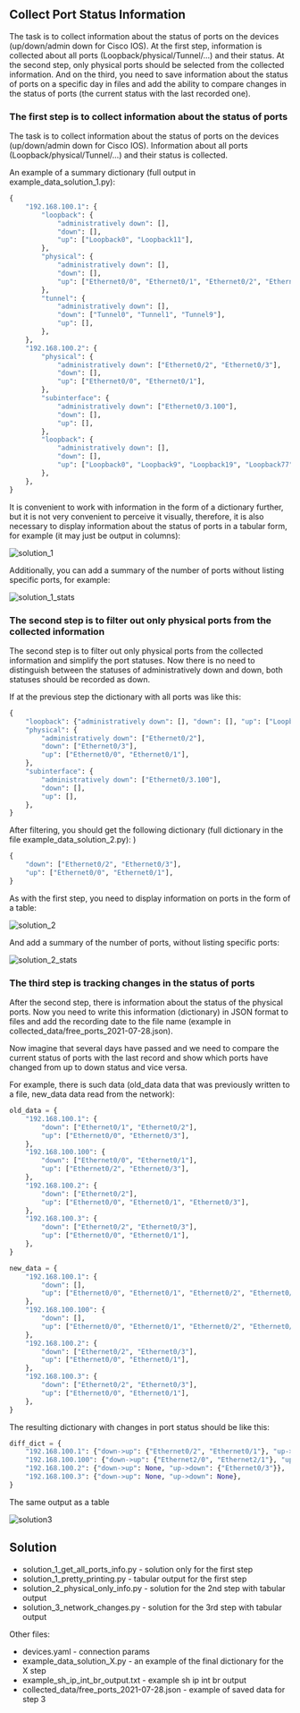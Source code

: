 ## Collect Port Status Information

The task is to collect information about the status of ports on the devices
(up/down/admin down for Cisco IOS). At the first step, information is collected
about all ports (Loopback/physical/Tunnel/...) and their status. At the second
step, only physical ports should be selected from the collected information.
And on the third, you need to save information about the status of ports on
a specific day in files and add the ability to compare changes in the status
of ports (the current status with the last recorded one).

### The first step is to collect information about the status of ports

The task is to collect information about the status of ports on the devices
(up/down/admin down for Cisco IOS). Information about all ports
(Loopback/physical/Tunnel/...) and their status is collected.

An example
of a summary dictionary (full output in example_data_solution_1.py):

```python
{
    "192.168.100.1": {
        "loopback": {
            "administratively down": [],
            "down": [],
            "up": ["Loopback0", "Loopback11"],
        },
        "physical": {
            "administratively down": [],
            "down": [],
            "up": ["Ethernet0/0", "Ethernet0/1", "Ethernet0/2", "Ethernet0/3"],
        },
        "tunnel": {
            "administratively down": [],
            "down": ["Tunnel0", "Tunnel1", "Tunnel9"],
            "up": [],
        },
    },
    "192.168.100.2": {
        "physical": {
            "administratively down": ["Ethernet0/2", "Ethernet0/3"],
            "down": [],
            "up": ["Ethernet0/0", "Ethernet0/1"],
        },
        "subinterface": {
            "administratively down": ["Ethernet0/3.100"],
            "down": [],
            "up": [],
        },
        "loopback": {
            "administratively down": [],
            "down": [],
            "up": ["Loopback0", "Loopback9", "Loopback19", "Loopback77", "Loopback100"],
        },
    },
}
```

It is convenient to work with information in the form of a dictionary further,
but it is not very convenient to perceive it visually, therefore, it is also
necessary to display information about the status of ports in a tabular form,
for example (it may just be output in columns):

![solution_1](https://github.com/natenka/q_and_a/blob/main/images/qa_04_1_table_all_info.png?raw=true)

Additionally, you can add a summary of the number of ports without listing specific ports, for example:

![solution_1_stats](https://github.com/natenka/q_and_a/blob/main/images/qa_04_1_table_stats.png?raw=true)

### The second step is to filter out only physical ports from the collected information

The second step is to filter out only physical ports from the collected
information and simplify the port statuses. Now there is no need to distinguish
between the statuses of administratively down and down, both statuses
should be recorded as down.


If at the previous step the dictionary with all ports was like this:

```python
{
    "loopback": {"administratively down": [], "down": [], "up": ["Loopback77"]},
    "physical": {
        "administratively down": ["Ethernet0/2"],
        "down": ["Ethernet0/3"],
        "up": ["Ethernet0/0", "Ethernet0/1"],
    },
    "subinterface": {
        "administratively down": ["Ethernet0/3.100"],
        "down": [],
        "up": [],
    },
}
```

After filtering, you should get the following dictionary (full dictionary in the file example_data_solution_2.py):
)
```python
{
    "down": ["Ethernet0/2", "Ethernet0/3"],
    "up": ["Ethernet0/0", "Ethernet0/1"],
}
```

As with the first step, you need to display information on ports in the form of a table:

![solution_2](https://github.com/natenka/q_and_a/blob/main/images/qa_04_2_table_all_info.png?raw=true)

And add a summary of the number of ports, without listing specific ports:

![solution_2_stats](https://github.com/natenka/q_and_a/blob/main/images/qa_04_2_table_stats_info.png?raw=true)

### The third step is tracking changes in the status of ports

After the second step, there is information about the status of the physical ports.
Now you need to write this information (dictionary) in JSON format to files
and add the recording date to the file name (example in collected_data/free_ports_2021-07-28.json).

Now imagine that several days have passed and we need to compare the current
status of ports with the last record and show which ports have changed
from up to down status and vice versa.

For example, there is such data (old_data data that was previously written to a file, new_data data read from the network):

```python
old_data = {
    "192.168.100.1": {
        "down": ["Ethernet0/1", "Ethernet0/2"],
        "up": ["Ethernet0/0", "Ethernet0/3"],
    },
    "192.168.100.100": {
        "down": ["Ethernet0/0", "Ethernet0/1"],
        "up": ["Ethernet0/2", "Ethernet0/3"],
    },
    "192.168.100.2": {
        "down": ["Ethernet0/2"],
        "up": ["Ethernet0/0", "Ethernet0/1", "Ethernet0/3"],
    },
    "192.168.100.3": {
        "down": ["Ethernet0/2", "Ethernet0/3"],
        "up": ["Ethernet0/0", "Ethernet0/1"],
    },
}

new_data = {
    "192.168.100.1": {
        "down": [],
        "up": ["Ethernet0/0", "Ethernet0/1", "Ethernet0/2", "Ethernet0/3"],
    },
    "192.168.100.100": {
        "down": [],
        "up": ["Ethernet0/0", "Ethernet0/1", "Ethernet0/2", "Ethernet0/3"],
    },
    "192.168.100.2": {
        "down": ["Ethernet0/2", "Ethernet0/3"],
        "up": ["Ethernet0/0", "Ethernet0/1"],
    },
    "192.168.100.3": {
        "down": ["Ethernet0/2", "Ethernet0/3"],
        "up": ["Ethernet0/0", "Ethernet0/1"],
    },
}
```

The resulting dictionary with changes in port status should be like this:

```python
diff_dict = {
    "192.168.100.1": {"down->up": {"Ethernet0/2", "Ethernet0/1"}, "up->down": None},
    "192.168.100.100": {"down->up": {"Ethernet2/0", "Ethernet2/1"}, "up->down": None},
    "192.168.100.2": {"down->up": None, "up->down": {"Ethernet0/3"}},
    "192.168.100.3": {"down->up": None, "up->down": None},
}
```

The same output as a table

![solution3](https://github.com/natenka/q_and_a/blob/main/images/qa_04_3_table.png?raw=true)

## Solution

* solution_1_get_all_ports_info.py - solution only for the first step
* solution_1_pretty_printing.py - tabular output for the first step
* solution_2_physical_only_info.py - solution for the 2nd step with tabular output
* solution_3_network_changes.py - solution for the 3rd step with tabular output

Other files:

* devices.yaml - connection params
* example_data_solution_X.py - an example of the final dictionary for the X step
* example_sh_ip_int_br_output.txt - example sh ip int br output
* collected_data/free_ports_2021-07-28.json - example of saved data for step 3

